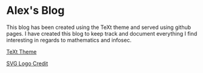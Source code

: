 # Alex's Blog

This blog has been created using the TeXt theme and served using github pages. I have created this blog to keep track and document everything I find interesting in regards to mathematics and infosec. 

[TeXt Theme](https://github.com/kitian616/jekyll-TeXt-theme)

[SVG Logo Credit](https://www.svgrepo.com/svg/26953/terminal-window) 
